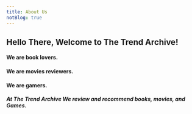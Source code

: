 ```yaml
---
title: About Us
notBlog: true
---
```

## Hello There, Welcome to The Trend Archive!
#### We are book lovers.
#### We are movies reviewers.
#### We are gamers.

##### At The Trend Archive We review and recommend books, movies, and Games. 

